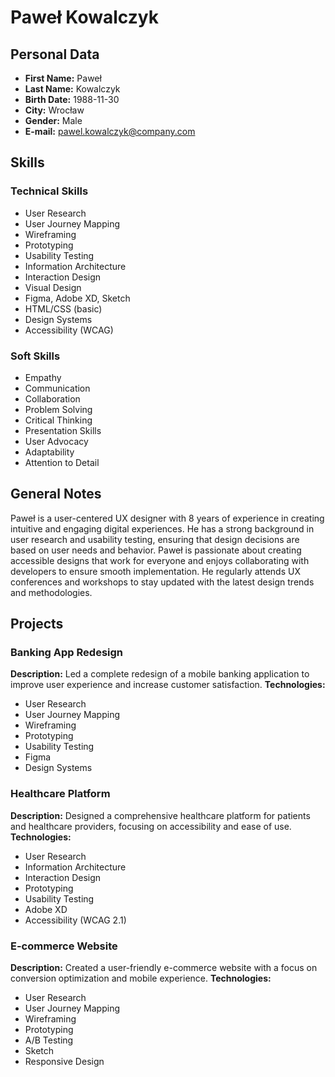 # Paweł Kowalczyk

## Personal Data
- **First Name:** Paweł
- **Last Name:** Kowalczyk
- **Birth Date:** 1988-11-30
- **City:** Wrocław
- **Gender:** Male
- **E-mail:** pawel.kowalczyk@company.com

## Skills
### Technical Skills
- User Research
- User Journey Mapping
- Wireframing
- Prototyping
- Usability Testing
- Information Architecture
- Interaction Design
- Visual Design
- Figma, Adobe XD, Sketch
- HTML/CSS (basic)
- Design Systems
- Accessibility (WCAG)

### Soft Skills
- Empathy
- Communication
- Collaboration
- Problem Solving
- Critical Thinking
- Presentation Skills
- User Advocacy
- Adaptability
- Attention to Detail

## General Notes
Paweł is a user-centered UX designer with 8 years of experience in creating intuitive and engaging digital experiences. He has a strong background in user research and usability testing, ensuring that design decisions are based on user needs and behavior. Paweł is passionate about creating accessible designs that work for everyone and enjoys collaborating with developers to ensure smooth implementation. He regularly attends UX conferences and workshops to stay updated with the latest design trends and methodologies.

## Projects
### Banking App Redesign
**Description:** Led a complete redesign of a mobile banking application to improve user experience and increase customer satisfaction.
**Technologies:**
- User Research
- User Journey Mapping
- Wireframing
- Prototyping
- Usability Testing
- Figma
- Design Systems

### Healthcare Platform
**Description:** Designed a comprehensive healthcare platform for patients and healthcare providers, focusing on accessibility and ease of use.
**Technologies:**
- User Research
- Information Architecture
- Interaction Design
- Prototyping
- Usability Testing
- Adobe XD
- Accessibility (WCAG 2.1)

### E-commerce Website
**Description:** Created a user-friendly e-commerce website with a focus on conversion optimization and mobile experience.
**Technologies:**
- User Research
- User Journey Mapping
- Wireframing
- Prototyping
- A/B Testing
- Sketch
- Responsive Design 